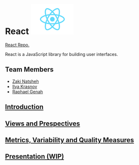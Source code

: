 # React ![React Icon](React-icon.svg.png) #

[React Repo.](https://github.com/facebook/react "React Repo.")

React is a JavaScript library for building user interfaces.

## Team Members

- [Zaki Natsheh](https://github.com/ZakiNata "Zaki Natsheh")
- [Ilya Krasnov](https://github.com/ilyakrasnov "Ilya Krasnov")
- [Raphael Genah](https://github.com/leahpar47 "Raphael")


## [Introduction](https://github.com/ZakiNata/ASOSMA/blob/master/React/sections/introduction.md)


## [Views and Prespectives](https://github.com/ZakiNata/ASOSMA/blob/master/React/sections/viewes_and_perspectives.md)


## [Metrics, Variability and Quality Measures](https://github.com/ZakiNata/ASOSMA/blob/master/React/sections/metrics_variability_and_quality.md)

## [Presentation (WIP)](https://gitpitch.com/ZakiNata/ASOSMA/master?t=moon&p=React)
